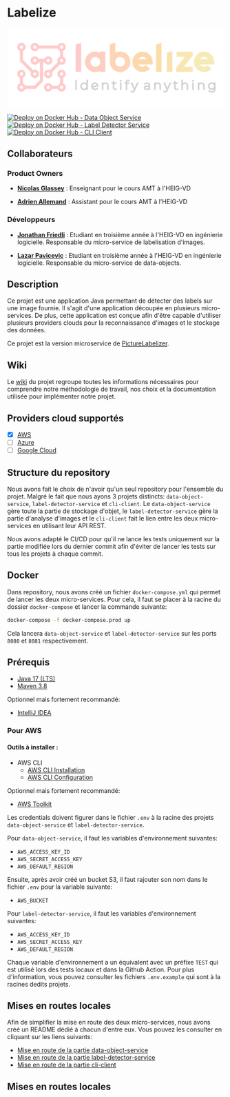# Labelize

<div align="center">
  <img src="https://github.com/AMT-TEAM07/Labelize/raw/main/docs/labelize-logo.svg" \>
</div>

[![Deploy on Docker Hub - Data Object Service](https://github.com/AMT-TEAM07/Labelize/actions/workflows/data-object-deploy.yml/badge.svg)](https://github.com/AMT-TEAM07/Labelize/actions/workflows/data-object-deploy.yml)[![Deploy on Docker Hub - Label Detector Service](https://github.com/AMT-TEAM07/Labelize/actions/workflows/label-detector-deploy.yml/badge.svg)](https://github.com/AMT-TEAM07/Labelize/actions/workflows/label-detector-deploy.yml)[![Deploy on Docker Hub - CLI Client](https://github.com/AMT-TEAM07/Labelize/actions/workflows/cli-client-deploy.yml/badge.svg)](https://github.com/AMT-TEAM07/Labelize/actions/workflows/cli-client-deploy.yml)

## Collaborateurs

### Product Owners

- **[Nicolas Glassey](https://github.com/NicolasGlassey)** : Enseignant pour le cours AMT à l'HEIG-VD

- **[Adrien Allemand](https://github.com/AdrienAllemand)** : Assistant pour le cours AMT à l'HEIG-VD

### Développeurs

- **[Jonathan Friedli](https://github.com/Marinlestylo)** : Etudiant en troisième année à l'HEIG-VD en ingénierie logicielle. Responsable du micro-service de labelisation d'images.

- **[Lazar Pavicevic](https://github.com/Lazzzer)** : Etudiant en troisième année à l'HEIG-VD en ingénierie logicielle. Responsable du micro-service de data-objects.

## Description

Ce projet est une application Java permettant de détecter des labels sur une image fournie. Il s'agit d'une application découpée en plusieurs micro-services. De plus, cette application est conçue afin d'être capable d'utiliser plusieurs providers clouds pour la reconnaissance d'images et le stockage des données.

Ce projet est la version microservice de [PictureLabelizer](https://github.com/AMT-TEAM07/PictureLabelizer).

## Wiki

Le [wiki](https://github.com/AMT-TEAM07/Labelize/wiki) du projet regroupe toutes les informations nécessaires pour comprendre notre méthodologie de travail, nos choix et la documentation utilisée pour implémenter notre projet.

## Providers cloud supportés

- [x] [AWS](https://aws.amazon.com/fr/)
- [ ] [Azure](https://azure.microsoft.com/fr-fr/)
- [ ] [Google Cloud](https://cloud.google.com/?hl=fr)

## Structure du repository

Nous avons fait le choix de n'avoir qu'un seul repository pour l'ensemble du projet. Malgré le fait que nous ayons 3 projets distincts: `data-object-service`, `label-detector-service` et `cli-client`. Le `data-object-service` gère toute la partie de stockage d'objet, le `label-detector-service` gère la partie d'analyse d'images et le `cli-client` fait le lien entre les deux micro-services en utilisant leur API REST.

Nous avons adapté le CI/CD pour qu'il ne lance les tests uniquement sur la partie modifiée lors du dernier commit afin d'éviter de lancer les tests sur tous les projets à chaque commit.

## Docker

Dans repository, nous avons créé un fichier `docker-compose.yml` qui permet de lancer les deux micro-services. Pour cela, il faut se placer à la racine du dossier `docker-compose` et lancer la commande suivante:

```bash
docker-compose -f docker-compose.prod up
```

Cela lancera `data-object-service` et `label-detector-service` sur les ports `8080` et `8081` respectivement.

## Prérequis

- [Java 17 (LTS)](https://adoptium.net/temurin/releases)
- [Maven 3.8](https://maven.apache.org/download.cgi)

Optionnel mais fortement recommandé:

- [IntelliJ IDEA](https://www.jetbrains.com/fr-fr/idea/download/#section=windows)

### Pour AWS

#### Outils à installer :

- AWS CLI
  - [AWS CLI Installation](https://docs.aws.amazon.com/cli/latest/userguide/getting-started-install.html)
  - [AWS CLI Configuration](https://docs.aws.amazon.com/cli/latest/userguide/getting-started-quickstart.html)

Optionnel mais fortement recommandé:

- [AWS Toolkit](https://docs.aws.amazon.com/toolkit-for-jetbrains/latest/userguide/welcome.html)

Les credentials doivent figurer dans le fichier `.env` à la racine des projets `data-object-service` et `label-detector-service`.

Pour `data-object-service`, il faut les variables d'environnement suivantes:

- `AWS_ACCESS_KEY_ID`
- `AWS_SECRET_ACCESS_KEY`
- `AWS_DEFAULT_REGION`

Ensuite, après avoir créé un bucket S3, il faut rajouter son nom dans le fichier `.env` pour la variable suivante:

- `AWS_BUCKET`

Pour `label-detector-service`, il faut les variables d'environnement suivantes:

- `AWS_ACCESS_KEY_ID`
- `AWS_SECRET_ACCESS_KEY`
- `AWS_DEFAULT_REGION`

Chaque variable d'environnement a un équivalent avec un préfixe `TEST` qui est utilisé lors des tests locaux et dans la Github Action. Pour plus d'information, vous pouvez consulter les fichiers `.env.example` qui sont à la racines dedits projets.

## Mises en routes locales

Afin de simplifier la mise en route des deux micro-services, nous avons créé un README dédié à chacun d'entre eux. Vous pouvez les consulter en cliquant sur les liens suivants:

- [Mise en route de la partie data-object-service](https://github.com/AMT-TEAM07/Labelize/tree/main/data-object-service/README.md)
- [Mise en route de la partie label-detector-service](https://github.com/AMT-TEAM07/Labelize/tree/main/label-detector-service/README.md)
- [Mise en route de la partie cli-client](https://github.com/AMT-TEAM07/Labelize/tree/main/cli-client/README.md)

## Mises en routes locales
